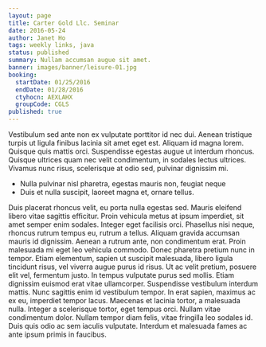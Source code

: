 ```yaml
---
layout: page
title: Carter Gold Llc. Seminar
date: 2016-05-24
author: Janet Ho
tags: weekly links, java
status: published
summary: Nullam accumsan augue sit amet.
banner: images/banner/leisure-01.jpg
booking:
  startDate: 01/25/2016
  endDate: 01/28/2016
  ctyhocn: AEXLAHX
  groupCode: CGLS
published: true
---
```

Vestibulum sed ante non ex vulputate porttitor id nec dui. Aenean tristique turpis ut ligula finibus lacinia sit amet eget est. Aliquam id magna lorem. Quisque quis mattis orci. Suspendisse egestas augue ut interdum rhoncus. Quisque ultrices quam nec velit condimentum, in sodales lectus ultrices. Vivamus nunc risus, scelerisque at odio sed, pulvinar dignissim mi.

* Nulla pulvinar nisl pharetra, egestas mauris non, feugiat neque
* Duis et nulla suscipit, laoreet magna et, ornare tellus.

Duis placerat rhoncus velit, eu porta nulla egestas sed. Mauris eleifend libero vitae sagittis efficitur. Proin vehicula metus at ipsum imperdiet, sit amet semper enim sodales. Integer eget facilisis orci. Phasellus nisi neque, rhoncus rutrum tempus eu, rutrum a tellus. Aliquam gravida accumsan mauris id dignissim. Aenean a rutrum ante, non condimentum erat. Proin malesuada mi eget leo vehicula commodo. Donec pharetra pretium nunc in tempor. Etiam elementum, sapien ut suscipit malesuada, libero ligula tincidunt risus, vel viverra augue purus id risus. Ut ac velit pretium, posuere elit vel, fermentum justo. In tempus vulputate purus sed mollis.
Etiam dignissim euismod erat vitae ullamcorper. Suspendisse vestibulum interdum mattis. Nunc sagittis enim id vestibulum tempor. In erat sapien, maximus ac ex eu, imperdiet tempor lacus. Maecenas et lacinia tortor, a malesuada nulla. Integer a scelerisque tortor, eget tempus orci. Nullam vitae condimentum dolor. Nullam tempor diam felis, vitae fringilla leo sodales id. Duis quis odio ac sem iaculis vulputate. Interdum et malesuada fames ac ante ipsum primis in faucibus.
